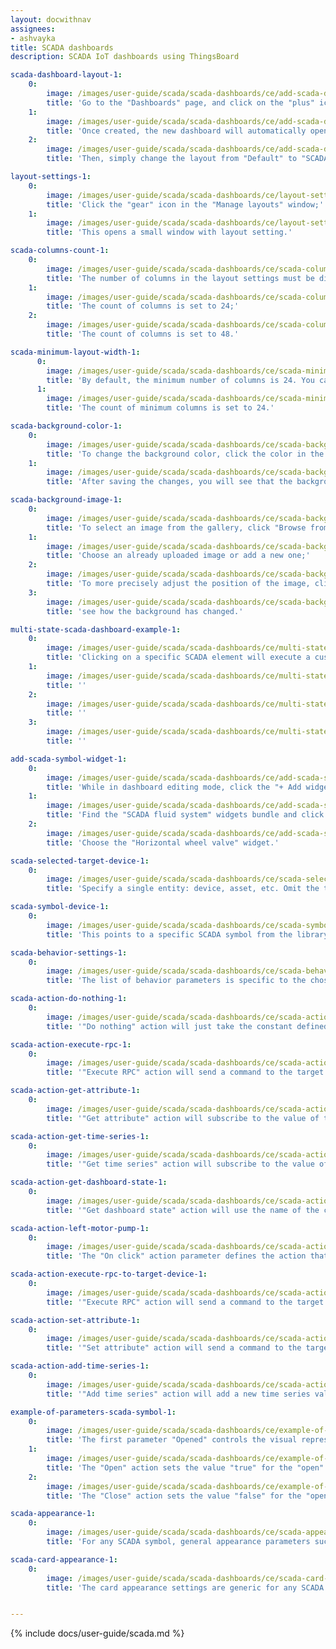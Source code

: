 ```yaml
---
layout: docwithnav
assignees:
- ashvayka
title: SCADA dashboards
description: SCADA IoT dashboards using ThingsBoard

scada-dashboard-layout-1:
    0:
        image: /images/user-guide/scada/scada-dashboards/ce/add-scada-dashboard-1-ce.png
        title: 'Go to the "Dashboards" page, and click on the "plus" icon located in the upper right corner of the screen to initiate adding a new dashboard. From the dropdown that appears, select "Create new dashboard". In the dialog box that opens, type in the title for the dashboard and confirm by clicking "Add";'
    1:
        image: /images/user-guide/scada/scada-dashboards/ce/add-scada-dashboard-2-ce.png
        title: 'Once created, the new dashboard will automatically open and you can immediately begin configuring it. Click on the "Layouts" sign in the top left corner of the dashboard interface;'
    2:
        image: /images/user-guide/scada/scada-dashboards/ce/add-scada-dashboard-3-ce.png
        title: 'Then, simply change the layout from "Default" to "SCADA". After, save changes.'

layout-settings-1:
    0:
        image: /images/user-guide/scada/scada-dashboards/ce/layout-settings-1-ce.png
        title: 'Click the "gear" icon in the "Manage layouts" window;'
    1:
        image: /images/user-guide/scada/scada-dashboards/ce/layout-settings-2-ce.png
        title: 'This opens a small window with layout setting.'

scada-columns-count-1:
    0:
        image: /images/user-guide/scada/scada-dashboards/ce/scada-columns-count-1-ce.png
        title: 'The number of columns in the layout settings must be divisible by 24 (e.g., 24, 48, 72, up to 1008);'
    1:
        image: /images/user-guide/scada/scada-dashboards/ce/scada-columns-count-2-ce.png
        title: 'The count of columns is set to 24;'
    2:
        image: /images/user-guide/scada/scada-dashboards/ce/scada-columns-count-3-ce.png
        title: 'The count of columns is set to 48.'

scada-minimum-layout-width-1:
      0:
        image: /images/user-guide/scada/scada-dashboards/ce/scada-minimum-layout-width-1-ce.png
        title: 'By default, the minimum number of columns is 24. You can increase or decrease this number. The minimum number of columns is 10. We recommend the value of this setting to be equal or more then columns count value;'
      1:
        image: /images/user-guide/scada/scada-dashboards/ce/scada-minimum-layout-width-2-ce.png
        title: 'The count of minimum columns is set to 24.'

scada-background-color-1:
    0:
        image: /images/user-guide/scada/scada-dashboards/ce/scada-background-color-1-ce.png
        title: 'To change the background color, click the color in the small square on the right in the background color section. In the popup window, select the desired color and transparency. Then click "Select";'
    1:
        image: /images/user-guide/scada/scada-dashboards/ce/scada-background-color-2-ce.png
        title: 'After saving the changes, you will see that the background color has changed.'

scada-background-image-1:
    0:
        image: /images/user-guide/scada/scada-dashboards/ce/scada-background-image-1-ce.png
        title: 'To select an image from the gallery, click "Browse from gallery";'
    1:
        image: /images/user-guide/scada/scada-dashboards/ce/scada-background-image-2-ce.png
        title: 'Choose an already uploaded image or add a new one;'
    2:
        image: /images/user-guide/scada/scada-dashboards/ce/scada-background-image-3-ce.png
        title: 'To more precisely adjust the position of the image, click the dropdown menu of the "Background size mode" section and select how exactly the image will fill the background space;'
    3:
        image: /images/user-guide/scada/scada-dashboards/ce/scada-background-image-4-ce.png
        title: 'see how the background has changed.'

multi-state-scada-dashboard-example-1:
    0:
        image: /images/user-guide/scada/scada-dashboards/ce/multi-state-dashboards-1-ce.png
        title: 'Clicking on a specific SCADA element will execute a customized action. Give it a try.'
    1:
        image: /images/user-guide/scada/scada-dashboards/ce/multi-state-dashboards-2-ce.png
        title: ''
    2:
        image: /images/user-guide/scada/scada-dashboards/ce/multi-state-dashboards-3-ce.png
        title: ''
    3:
        image: /images/user-guide/scada/scada-dashboards/ce/multi-state-dashboards-4-ce.png
        title: ''

add-scada-symbol-widget-1:
    0:
        image: /images/user-guide/scada/scada-dashboards/ce/add-scada-symbol-widget-1-ce.png
        title: 'While in dashboard editing mode, сlick the "+ Add widget" icon at the top of the screen, or (if this is your first widget on this dashboard) click a large "Add new widget" sign in the middle of the screen to open the Select widgets bundle dialog box;'
    1:
        image: /images/user-guide/scada/scada-dashboards/ce/add-scada-symbol-widget-2-ce.png
        title: 'Find the "SCADA fluid system" widgets bundle and click on it;'
    2:
        image: /images/user-guide/scada/scada-dashboards/ce/add-scada-symbol-widget-3-ce.png
        title: 'Choose the "Horizontal wheel valve" widget.'

scada-selected-target-device-1:
    0:
        image: /images/user-guide/scada/scada-dashboards/ce/scada-selected-target-device-1-ce.png
        title: 'Specify a single entity: device, asset, etc. Omit the target entity parameter if interactive behavior is not required.'

scada-symbol-device-1:
    0:
        image: /images/user-guide/scada/scada-dashboards/ce/scada-symbol-device-1-ce.png
        title: 'This points to a specific SCADA symbol from the library.'

scada-behavior-settings-1:
    0:
        image: /images/user-guide/scada/scada-dashboards/ce/scada-behavior-settings-1-ce.png
        title: 'The list of behavior parameters is specific to the chosen SCADA symbol and is entirely controlled by the symbol&#39;s author'

scada-action-do-nothing-1:
    0:
        image: /images/user-guide/scada/scada-dashboards/ce/scada-action-do-nothing-1-ce.png
        title: '"Do nothing" action will just take the constant defined by the user.'

scada-action-execute-rpc-1:
    0:
        image: /images/user-guide/scada/scada-dashboards/ce/scada-action-execute-rpc-1-ce.png
        title: '"Execute RPC" action will send a command to the target device to get the value. The value is resolved once during the creation of the widget.'

scada-action-get-attribute-1:
    0:
        image: /images/user-guide/scada/scada-dashboards/ce/scada-action-get-attribute-1-ce.png
        title: '"Get attribute" action will subscribe to the value of the target entity&#39;s attribute. The widget will receive updates when the attribute value changes.'

scada-action-get-time-series-1:
    0:
        image: /images/user-guide/scada/scada-dashboards/ce/scada-action-get-time-series-1-ce.png
        title: '"Get time series" action will subscribe to the value of the target entity&#39;s time series field. The widget will receive updates when new time series data arrives.'

scada-action-get-dashboard-state-1:
    0:
        image: /images/user-guide/scada/scada-dashboards/ce/scada-action-get-dashboard-state-1-ce.png
        title: '"Get dashboard state" action will use the name of the current dashboard state. This is useful in specific cases that are not related to the state of the target device.'

scada-action-left-motor-pump-1:
    0:
        image: /images/user-guide/scada/scada-dashboards/ce/scada-action-left-motor-pump-1-ce.png
        title: 'The "On click" action parameter defines the action that is triggered when a user clicks on the component.'

scada-action-execute-rpc-to-target-device-1:
    0:
        image: /images/user-guide/scada/scada-dashboards/ce/scada-action-execute-rpc-to-target-device-1-ce.png
        title: '"Execute RPC" action will send a command to the target device. You can define the method and parameters of the command.'

scada-action-set-attribute-1:
    0:
        image: /images/user-guide/scada/scada-dashboards/ce/scada-action-set-attribute-1-ce.png
        title: '"Set attribute" action will send a command to the target device. You can define the scope, key, and value of the attribute to set.'

scada-action-add-time-series-1:
    0:
        image: /images/user-guide/scada/scada-dashboards/ce/scada-action-add-time-series-1-ce.png
        title: '"Add time series" action will add a new time series value to the target device. You can define the key and value of the new time series data.'

example-of-parameters-scada-symbol-1:
    0:
        image: /images/user-guide/scada/scada-dashboards/ce/example-of-parameters-scada-symbol-1-ce.png
        title: 'The first parameter "Opened" controls the visual representation of the SCADA symbol "Horizontal Wheel Valve" and can dynamically change, usually based on the value of an attribute or time series data received from the device. In the case of our valve, this parameter determines whether the valve is "Open" or "Closed";'
    1:
        image: /images/user-guide/scada/scada-dashboards/ce/example-of-parameters-scada-symbol-2-ce.png
        title: 'The "Open" action sets the value "true" for the "open" attribute;'
    2:
        image: /images/user-guide/scada/scada-dashboards/ce/example-of-parameters-scada-symbol-3-ce.png
        title: 'The "Close" action sets the value "false" for the "open" attribute.'

scada-appearance-1:
    0:
        image: /images/user-guide/scada/scada-dashboards/ce/scada-appearance-1-ce.png
        title: 'For any SCADA symbol, general appearance parameters such as the symbol title and icon are available. Other parameters are specific to the selected SCADA symbol and are controlled by the symbol&#39;s author.'

scada-card-appearance-1:
    0:
        image: /images/user-guide/scada/scada-dashboards/ce/scada-card-appearance-1-ce.png
        title: 'The card appearance settings are generic for any SCADA symbol and include background (transparent by default), list of enabled card buttons, card border radius, and padding parameters.'


---
```


{% include docs/user-guide/scada.md %}